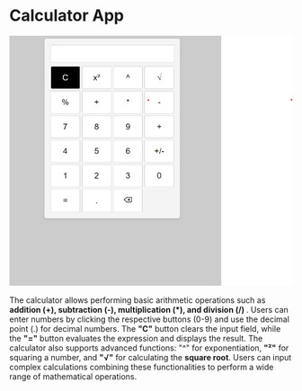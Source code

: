 <h1>Calculator App</h1>
<img src="./assets/calculator.png" alt="calculator" />


<p>
The calculator allows performing basic arithmetic operations such as <strong>addition (+), subtraction (-), multiplication (*), and division (/) </strong>. Users can enter numbers by clicking the respective buttons (0-9) and use the decimal point (.) for decimal numbers. The <b>"C"</b> button clears the input field, while the <b>"="</b> button evaluates the expression and displays the result. The calculator also supports advanced functions: "^" for exponentiation, <b>"²"</b> for squaring a number, and <b>"√"</b> for calculating the <b>square root</b>. Users can input complex calculations combining these functionalities to perform a wide range of mathematical operations.
</p>